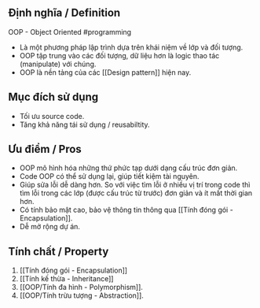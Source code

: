 ## Định nghĩa / Definition
OOP - Object Oriented #programming
- Là một phương pháp lập trình dựa trên khái niệm về lớp và đối tượng.
- OOP tập trung vào các đối tượng, dữ liệu hơn là logic thao tác (manipulate) với chúng.
- OOP là nền tảng của các [[Design pattern]] hiện nay.
## Mục đích sử dụng
- Tối ưu source code.
- Tăng khả năng tái sử dụng / reusabiltity.
## Ưu điểm / Pros
- OOP mô hình hóa những thứ phức tạp dưới dạng cấu trúc đơn giản.
- Code OOP có thể sử dụng lại, giúp tiết kiệm tài nguyên.
- Giúp sửa lỗi dễ dàng hơn. So với việc tìm lỗi ở nhiều vị trí trong code thì tìm lỗi trong các lớp (được cấu trúc từ trước) đơn giản và ít mất thời gian hơn.
- Có tính bảo mật cao, bảo vệ thông tin thông qua [[Tính đóng gói - Encapsulation]].
- Dễ mở rộng dự án.
## Tính chất / Property
1. [[Tính đóng gói - Encapsulation]]
2. [[Tính kế thừa - Inheritance]]
3. [[OOP/Tính đa hình - Polymorphism]].
4. [[OOP/Tính trừu tượng - Abstraction]].